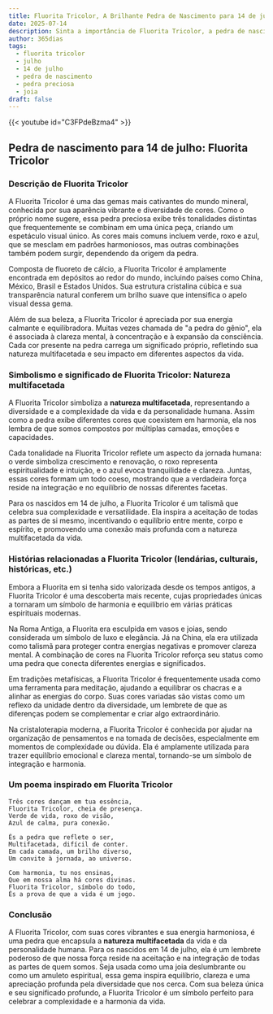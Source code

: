 ```yaml
---
title: Fluorita Tricolor, A Brilhante Pedra de Nascimento para 14 de julho
date: 2025-07-14
description: Sinta a importância de Fluorita Tricolor, a pedra de nascimento de 14 de julho que simboliza Natureza multifacetada. Deixe que sua beleza e significado iluminem seu dia.
author: 365dias
tags:
  - fluorita tricolor
  - julho
  - 14 de julho
  - pedra de nascimento
  - pedra preciosa
  - joia
draft: false
---
```


{{< youtube id="C3FPdeBzma4" >}}


## Pedra de nascimento para 14 de julho: Fluorita Tricolor

### Descrição de Fluorita Tricolor

A Fluorita Tricolor é uma das gemas mais cativantes do mundo mineral, conhecida por sua aparência vibrante e diversidade de cores. Como o próprio nome sugere, essa pedra preciosa exibe três tonalidades distintas que frequentemente se combinam em uma única peça, criando um espetáculo visual único. As cores mais comuns incluem verde, roxo e azul, que se mesclam em padrões harmoniosos, mas outras combinações também podem surgir, dependendo da origem da pedra.

Composta de fluoreto de cálcio, a Fluorita Tricolor é amplamente encontrada em depósitos ao redor do mundo, incluindo países como China, México, Brasil e Estados Unidos. Sua estrutura cristalina cúbica e sua transparência natural conferem um brilho suave que intensifica o apelo visual dessa gema.

Além de sua beleza, a Fluorita Tricolor é apreciada por sua energia calmante e equilibradora. Muitas vezes chamada de "a pedra do gênio", ela é associada à clareza mental, à concentração e à expansão da consciência. Cada cor presente na pedra carrega um significado próprio, refletindo sua natureza multifacetada e seu impacto em diferentes aspectos da vida.

### Simbolismo e significado de Fluorita Tricolor: Natureza multifacetada

A Fluorita Tricolor simboliza a **natureza multifacetada**, representando a diversidade e a complexidade da vida e da personalidade humana. Assim como a pedra exibe diferentes cores que coexistem em harmonia, ela nos lembra de que somos compostos por múltiplas camadas, emoções e capacidades.

Cada tonalidade na Fluorita Tricolor reflete um aspecto da jornada humana: o verde simboliza crescimento e renovação, o roxo representa espiritualidade e intuição, e o azul evoca tranquilidade e clareza. Juntas, essas cores formam um todo coeso, mostrando que a verdadeira força reside na integração e no equilíbrio de nossas diferentes facetas.

Para os nascidos em 14 de julho, a Fluorita Tricolor é um talismã que celebra sua complexidade e versatilidade. Ela inspira a aceitação de todas as partes de si mesmo, incentivando o equilíbrio entre mente, corpo e espírito, e promovendo uma conexão mais profunda com a natureza multifacetada da vida.

### Histórias relacionadas a Fluorita Tricolor (lendárias, culturais, históricas, etc.)

Embora a Fluorita em si tenha sido valorizada desde os tempos antigos, a Fluorita Tricolor é uma descoberta mais recente, cujas propriedades únicas a tornaram um símbolo de harmonia e equilíbrio em várias práticas espirituais modernas.

Na Roma Antiga, a Fluorita era esculpida em vasos e joias, sendo considerada um símbolo de luxo e elegância. Já na China, ela era utilizada como talismã para proteger contra energias negativas e promover clareza mental. A combinação de cores na Fluorita Tricolor reforça seu status como uma pedra que conecta diferentes energias e significados.

Em tradições metafísicas, a Fluorita Tricolor é frequentemente usada como uma ferramenta para meditação, ajudando a equilibrar os chacras e a alinhar as energias do corpo. Suas cores variadas são vistas como um reflexo da unidade dentro da diversidade, um lembrete de que as diferenças podem se complementar e criar algo extraordinário.

Na cristaloterapia moderna, a Fluorita Tricolor é conhecida por ajudar na organização de pensamentos e na tomada de decisões, especialmente em momentos de complexidade ou dúvida. Ela é amplamente utilizada para trazer equilíbrio emocional e clareza mental, tornando-se um símbolo de integração e harmonia.

### Um poema inspirado em Fluorita Tricolor

```
Três cores dançam em tua essência,  
Fluorita Tricolor, cheia de presença.  
Verde de vida, roxo de visão,  
Azul de calma, pura conexão.  

És a pedra que reflete o ser,  
Multifacetada, difícil de conter.  
Em cada camada, um brilho diverso,  
Um convite à jornada, ao universo.  

Com harmonia, tu nos ensinas,  
Que em nossa alma há cores divinas.  
Fluorita Tricolor, símbolo do todo,  
És a prova de que a vida é um jogo.  
```

### Conclusão

A Fluorita Tricolor, com suas cores vibrantes e sua energia harmoniosa, é uma pedra que encapsula a **natureza multifacetada** da vida e da personalidade humana. Para os nascidos em 14 de julho, ela é um lembrete poderoso de que nossa força reside na aceitação e na integração de todas as partes de quem somos. Seja usada como uma joia deslumbrante ou como um amuleto espiritual, essa gema inspira equilíbrio, clareza e uma apreciação profunda pela diversidade que nos cerca. Com sua beleza única e seu significado profundo, a Fluorita Tricolor é um símbolo perfeito para celebrar a complexidade e a harmonia da vida.